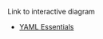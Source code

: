 Link to interactive diagram
- [YAML Essentials](https://interactive.linuxacademy.com/diagrams/276_YAML+Essentials+.html)